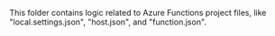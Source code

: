 This folder contains logic related to Azure Functions project files, like
"local.settings.json", "host.json", and "function.json".
